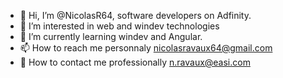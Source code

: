 - 👋 Hi, I’m @NicolasR64, software developers on Adfinity.
- 👀 I’m interested in web and windev technologies
- 🌱 I’m currently learning windev and Angular.
- 📫 How to reach me personnaly nicolasravaux64@gmail.com
- 🏢 How to contact me professionally n.ravaux@easi.com

<!---
NicolasR64/NicolasR64 is a ✨ special ✨ repository because its `README.md` (this file) appears on your GitHub profile.
You can click the Preview link to take a look at your changes.
--->
